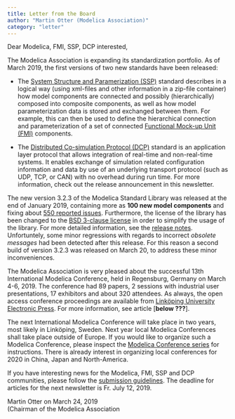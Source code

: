 ```yaml
---
title: Letter from the Board
author: "Martin Otter (Modelica Association)"
category: "letter"
---
```


Dear Modelica, FMI, SSP, DCP interested,

The Modelica Association is expanding its standardization portfolio.  As of March 2019, the first versions of two new standards have been released:

*  The [System Structure and Paramerization (SSP)](https://ssp-standard.org) standard describes in a logical way (using xml-files and other information in a zip-file container) how model components are connected and possibly (hierarchically) composed into composite components, as well as how model parameterization data is stored and exchanged between them. For example, this can then be used to define the hierarchical connection and parameterization of a set of connected [Functional Mock-up Unit (FMI)](https://fmi-standard.org) components.

*  The [Distributed Co-simulation Protocol (DCP)](https://dcp-standard.org) standard is an application layer protocol that allows integration of real-time and non-real-time systems. It enables exchange of simulation related configuration information and data by use of an underlying transport protocol (such as UDP, TCP, or CAN) with no overhead during run time. For more information, check out the release announcement in this newsletter. 

The new version 3.2.3 of the Modelica Standard Library was released at the end of January 2019, containing more as **100 new model components** and fixing about [550 reported issues](https://htmlpreview.github.io/?https://raw.githubusercontent.com/modelica/Modelica/maint/3.2.3/Modelica/Resources/Documentation/Version-3.2.3/ResolvedGitHubIssues.html). Furthermore, the license of the library has been changed to the [BSD 3-clause license](https://modelica.org/licenses/modelica-3-clause-bsd) in order to simplify the usage of the library. For more detailed information, see the [release notes](http://htmlpreview.github.io/?https://github.com/modelica/Modelica/blob/maint/3.2.3/Modelica/Resources/ReleaseNotes/Modelica.UsersGuide.ReleaseNotes.Version_3_2_3.html).
Unfortuntely, some minor regressions with regards to incorrect *obsolete messages* had been detected after this release. For this reason a second build of version 3.2.3 was released on March 20, to address these minor inconveniences.

The Modelica Association is very pleased about the successful 13th International Modelica Conference, held in Regensburg, Germany on March 4-6, 2019. The conference had 89 papers, 2 sessions with industrial user presentations, 17 exhibitors and about 320 attendees. As always, the open access conference proceedings are available from [Linköping University Electronic Press](http://www.ep.liu.se/ecp/contents.asp?issue=157). For more information, see article [**below ???**].

The next International Modelica Conference will take place in two years, most likely in Linköping, Sweden. Next year local Modelica Conferences shall take place outside of Europe. If you would like to organize such a Modelica Conference, please inspect the [Modelica Conference series](https://www.modelica.org/publications/ModelicaConference) for instructions. There is already interest in organizing local conferences for 2020 in China, Japan and North-America.

If you have interesting news for the Modelica, FMI, SSP and DCP communities, please follow the [submission guidelines](https://newsletter.modelica.org/submission-guidelines.html). The deadline for articles for the next newsletter is Fr. July 12, 2019.

Martin Otter on March 24, 2019    
(Chairman of the Modelica Association 
